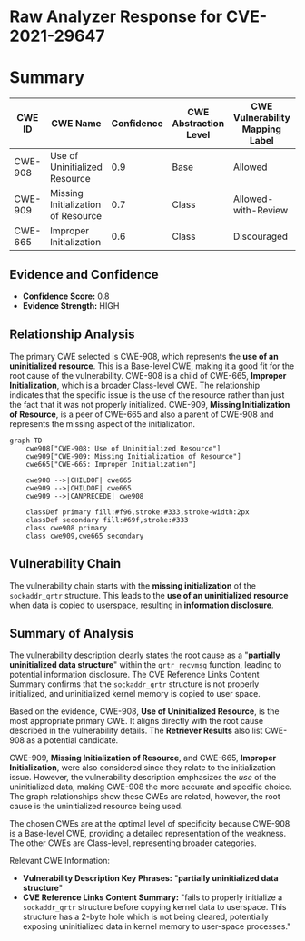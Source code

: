 # Raw Analyzer Response for CVE-2021-29647

# Summary
| CWE ID | CWE Name | Confidence | CWE Abstraction Level | CWE Vulnerability Mapping Label | CWE-Vulnerability Mapping Notes |
|---|---|---|---|---|---|
| CWE-908 | Use of Uninitialized Resource | 0.9 | Base | Allowed | Primary CWE |
| CWE-909 | Missing Initialization of Resource | 0.7 | Class | Allowed-with-Review | Secondary Candidate |
| CWE-665 | Improper Initialization | 0.6 | Class | Discouraged | Secondary Candidate |

## Evidence and Confidence

*   **Confidence Score:** 0.8
*   **Evidence Strength:** HIGH

## Relationship Analysis
The primary CWE selected is CWE-908, which represents the **use of an uninitialized resource**. This is a Base-level CWE, making it a good fit for the root cause of the vulnerability. CWE-908 is a child of CWE-665, **Improper Initialization**, which is a broader Class-level CWE. The relationship indicates that the specific issue is the use of the resource rather than just the fact that it was not properly initialized. CWE-909, **Missing Initialization of Resource**, is a peer of CWE-665 and also a parent of CWE-908 and represents the missing aspect of the initialization.

```mermaid
graph TD
    cwe908["CWE-908: Use of Uninitialized Resource"]
    cwe909["CWE-909: Missing Initialization of Resource"]
    cwe665["CWE-665: Improper Initialization"]

    cwe908 -->|CHILDOF| cwe665
    cwe909 -->|CHILDOF| cwe665
    cwe909 -->|CANPRECEDE| cwe908

    classDef primary fill:#f96,stroke:#333,stroke-width:2px
    classDef secondary fill:#69f,stroke:#333
    class cwe908 primary
    class cwe909,cwe665 secondary
```

## Vulnerability Chain
The vulnerability chain starts with the **missing initialization** of the `sockaddr_qrtr` structure. This leads to the **use of an uninitialized resource** when data is copied to userspace, resulting in **information disclosure**.

## Summary of Analysis
The vulnerability description clearly states the root cause as a "**partially uninitialized data structure**" within the `qrtr_recvmsg` function, leading to potential information disclosure. The CVE Reference Links Content Summary confirms that the `sockaddr_qrtr` structure is not properly initialized, and uninitialized kernel memory is copied to user space.

Based on the evidence, CWE-908, **Use of Uninitialized Resource**, is the most appropriate primary CWE. It aligns directly with the root cause described in the vulnerability details. The **Retriever Results** also list CWE-908 as a potential candidate.

CWE-909, **Missing Initialization of Resource**, and CWE-665, **Improper Initialization**, were also considered since they relate to the initialization issue. However, the vulnerability description emphasizes the *use* of the uninitialized data, making CWE-908 the more accurate and specific choice. The graph relationships show these CWEs are related, however, the root cause is the uninitialized resource being used.

The chosen CWEs are at the optimal level of specificity because CWE-908 is a Base-level CWE, providing a detailed representation of the weakness. The other CWEs are Class-level, representing broader categories.

Relevant CWE Information:
- **Vulnerability Description Key Phrases:** "**partially uninitialized data structure**"
- **CVE Reference Links Content Summary:** "fails to properly initialize a `sockaddr_qrtr` structure before copying kernel data to userspace. This structure has a 2-byte hole which is not being cleared, potentially exposing uninitialized data in kernel memory to user-space processes."